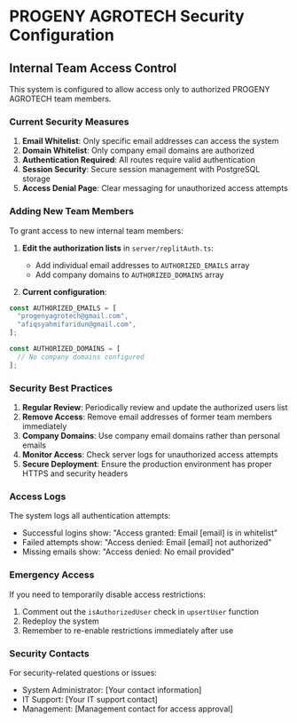 # PROGENY AGROTECH Security Configuration

## Internal Team Access Control

This system is configured to allow access only to authorized PROGENY AGROTECH team members. 

### Current Security Measures

1. **Email Whitelist**: Only specific email addresses can access the system
2. **Domain Whitelist**: Only company email domains are authorized
3. **Authentication Required**: All routes require valid authentication
4. **Session Security**: Secure session management with PostgreSQL storage
5. **Access Denial Page**: Clear messaging for unauthorized access attempts

### Adding New Team Members

To grant access to new internal team members:

1. **Edit the authorization lists** in `server/replitAuth.ts`:
   - Add individual email addresses to `AUTHORIZED_EMAILS` array
   - Add company domains to `AUTHORIZED_DOMAINS` array

2. **Current configuration**:
```javascript
const AUTHORIZED_EMAILS = [
  "progenyagrotech@gmail.com",
  "afiqsyahmifaridun@gmail.com",
];

const AUTHORIZED_DOMAINS = [
  // No company domains configured
];
```

### Security Best Practices

1. **Regular Review**: Periodically review and update the authorized users list
2. **Remove Access**: Remove email addresses of former team members immediately
3. **Company Domains**: Use company email domains rather than personal emails
4. **Monitor Access**: Check server logs for unauthorized access attempts
5. **Secure Deployment**: Ensure the production environment has proper HTTPS and security headers

### Access Logs

The system logs all authentication attempts:
- Successful logins show: "Access granted: Email [email] is in whitelist"
- Failed attempts show: "Access denied: Email [email] not authorized"
- Missing emails show: "Access denied: No email provided"

### Emergency Access

If you need to temporarily disable access restrictions:
1. Comment out the `isAuthorizedUser` check in `upsertUser` function
2. Redeploy the system
3. Remember to re-enable restrictions immediately after use

### Security Contacts

For security-related questions or issues:
- System Administrator: [Your contact information]
- IT Support: [Your IT support contact]
- Management: [Management contact for access approval]